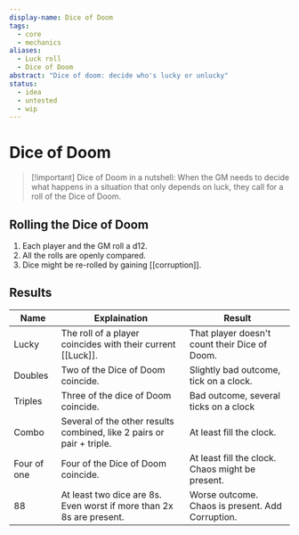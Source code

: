 ```yaml
---
display-name: Dice of Doom
tags:
  - core
  - mechanics
aliases:
  - Luck roll
  - Dice of Doom
abstract: "Dice of doom: decide who's lucky or unlucky"
status:
  - idea
  - untested
  - wip
---
```

# Dice of Doom
> [!important] Dice of Doom in a nutshell:
> When the GM needs to decide what happens in a situation that only depends on luck, they call for a roll of the Dice of Doom.
## Rolling the Dice of Doom
1. Each player and the GM roll a d12.
2. All the rolls are openly compared.
3. Dice might be re-rolled by gaining [[corruption]].
## Results

| Name        | Explaination                                                          | Result                                           |
| ----------- | --------------------------------------------------------------------- | ------------------------------------------------ |
| Lucky       | The roll of a player coincides with their current [[Luck]].           | That player doesn't count their Dice of Doom.    |
| Doubles     | Two of the Dice of Doom coincide.                                     | Slightly bad outcome, tick on a clock.           |
| Triples     | Three of the dice of Doom coincide.                                   | Bad outcome, several ticks on a clock            |
| Combo       | Several of the other results combined, like 2 pairs or pair + triple. | At least fill the clock.                         |
| Four of one | Four of the Dice of Doom coincide.                                    | At least fill the clock. Chaos might be present. |
| 88          | At least two dice are 8s. Even worst if more than 2x 8s are present.  | Worse outcome. Chaos is present. Add Corruption. |
